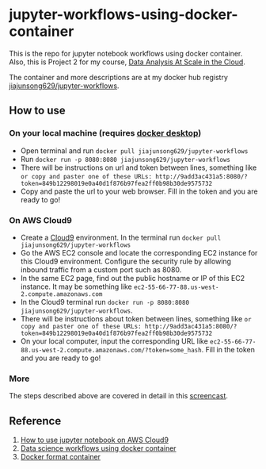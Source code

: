# jupyter-workflows-using-docker-container

This is the repo for jupyter notebook workflows using docker container. Also, this is Project 2 for my course, [Data Analysis At Scale in the Cloud](https://noahgift.github.io/cloud-data-analysis-at-scale/).

The container and more descriptions are at my docker hub registry [jiajunsong629/jupyter-workflows](https://hub.docker.com/repository/docker/jiajunsong629/jupyter-workflows).

## How to use

### On your local machine (requires [docker desktop](https://docs.docker.com/install/))
- Open terminal and run `docker pull jiajunsong629/jupyter-workflows`
- Run `docker run -p 8080:8080 jiajunsong629/jupyter-workflows`
- There will be instructions on url and token between lines, something like `or copy and paster one of these URLs: http://9add3ac431a5:8080/?token=849b12298019e0a40d1f876b97fea2ff0b98b30de9575732`
- Copy and paste the url to your web browser. Fill in the token and you are ready to go!

### On AWS Cloud9
- Create a [Cloud9](https://aws.amazon.com/cloud9/) environment. In the terminal run `docker pull jiajunsong629/jupyter-workflows`
- Go the AWS EC2 console and locate the corresponding EC2 instance for this Cloud9 environment. Configure the security rule by allowing inbound traffic from a custom port such as 8080.
- In the same EC2 page, find out the public hostname or IP of this EC2 instance. It may be something like `ec2-55-66-77-88.us-west-2.compute.amazonaws.com`
- In the Cloud9 terminal run `docker run -p 8080:8080 jiajunsong629/jupyter-workflows`.
- There will be instructions about token between lines, something like `or copy and paster one of these URLs: http://9add3ac431a5:8080/?token=849b12298019e0a40d1f876b97fea2ff0b98b30de9575732`
- On your local computer, input the corresponding URL like `ec2-55-66-77-88.us-west-2.compute.amazonaws.com/?token=some_hash`. Fill in the token and you are ready to go!

### More
The steps described above are covered in detail in this [screencast](https://www.youtube.com/watch?v=VLz5qpXlB0E&feature=youtu.be).

## Reference
1. [How to use jupyter notebook on AWS Cloud9](https://trello.com/b/FjN4RUli/publicwiki)
2. [Data science workflows using docker container](https://github.com/alysivji/talks/tree/master/data-science-workflows-using-docker-containers)
3. [Docker format container](https://noahgift.github.io/cloud-data-analysis-at-scale/topics/docker-format-containers)

